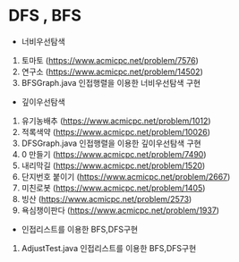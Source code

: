 # DFS , BFS



- 너비우선탐색

1.  토마토 (https://www.acmicpc.net/problem/7576)
2.  연구소 (https://www.acmicpc.net/problem/14502) 
3.  BFSGraph.java 인접행렬을 이용한 너비우선탐색 구현

- 깊이우선탐색

1.  유기농배추 (https://www.acmicpc.net/problem/1012)
2.  적록색약 (https://www.acmicpc.net/problem/10026) 
3.  DFSGraph.java 인접행렬을 이용한 깊이우선탐색 구현
4.  0 만들기 (https://www.acmicpc.net/problem/7490)
5.  내리막길 (https://www.acmicpc.net/problem/1520)
6.  단지번호 붙이기 (https://www.acmicpc.net/problem/2667)
7.  미친로봇 (https://www.acmicpc.net/problem/1405)
8.  빙산 (https://www.acmicpc.net/problem/2573)
9.  욕심챙이판다 (https://www.acmicpc.net/problem/1937)

- 인접리스트를 이용한 BFS,DFS구현 
1. AdjustTest.java 인접리스트를 이용한 BFS,DFS구현 
